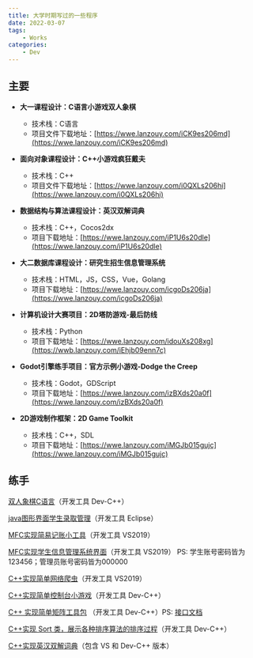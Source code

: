 ```yaml
---
title: 大学时期写过的一些程序
date: 2022-03-07
tags: 
    - Works
categories:
    - Dev
---
```


## 主要

- **大一课程设计：C语言小游戏双人象棋**
  - 技术栈：C语言
  - 项目文件下载地址：[https://wwe.lanzouy.com/iCK9es206md](https://wwe.lanzouy.com/iCK9es206md)



- **面向对象课程设计：C++小游戏疯狂戴夫**
  - 技术栈：C++
  - 项目文件下载地址：[https://wwe.lanzouy.com/i0QXLs206hi](https://wwe.lanzouy.com/i0QXLs206hi)



- **数据结构与算法课程设计：英汉双解词典**
  - 技术栈：C++，Cocos2dx
  - 项目下载地址：[https://wwe.lanzouy.com/iP1U6s20dle](https://wwe.lanzouy.com/iP1U6s20dle)



- **大二数据库课程设计：研究生招生信息管理系统**
  - 技术栈：HTML，JS，CSS，Vue，Golang
  - 项目下载地址：[https://wwe.lanzouy.com/icgoDs206ja](https://wwe.lanzouy.com/icgoDs206ja)



- **计算机设计大赛项目：2D塔防游戏-最后防线**
  - 技术栈：Python
  - 项目下载地址：[https://wwe.lanzouy.com/idouXs208xg](https://wwb.lanzouy.com/iEhjb09enn7c)



- **Godot引擎练手项目：官方示例小游戏-Dodge the Creep**
  - 技术栈：Godot，GDScript
  - 项目下载地址：[https://wwe.lanzouy.com/izBXds20a0f](https://wwe.lanzouy.com/izBXds20a0f)



- **2D游戏制作框架：2D Game Toolkit**
  - 技术栈：C++，SDL
  - 项目下载地址：[https://wwe.lanzouy.com/iMGJb015gujc](https://wwe.lanzouy.com/iMGJb015gujc)



## 练手

[双人象棋C语言](https://wws.lanzoux.com/ihaWPhwhn7g)（开发工具 Dev-C++）

[java图形界面学生录取管理](https://wws.lanzoux.com/iiggBj5llfg)（开发工具 Eclipse）

[MFC实现简易记账小工具](https://wws.lanzoux.com/iUvmNj5mhtc)（开发工具 VS2019）

[MFC实现学生信息管理系统界面](https://wws.lanzoux.com/ivMaIj5mn0j)（开发工具 VS2019） PS: 学生账号密码皆为123456；管理员账号密码皆为000000

[C++实现简单网络爬虫](https://wws.lanzoux.com/iJ3zXj5mjrc)（开发工具 VS2019）

[C++实现简单控制台小游戏](https://wws.lanzoux.com/iBo1Sj5mnva)（开发工具 Dev-C++）

[C++ 实现简单矩阵工具包](https://wws.lanzoux.com/ivemkj5nqng) （开发工具 Dev-C++）PS: [接口文档](https://blog.csdn.net/weixin_45711556/article/details/109247164)

[C++实现 Sort 类，展示各种排序算法的排序过程](https://wws.lanzoux.com/ihK4Cj89ded)（开发工具 Dev-C++）

[C++实现英汉双解词典]( https://wws.lanzoux.com/ikyCjk4ymvg )（包含 VS 和 Dev-C++ 版本）
